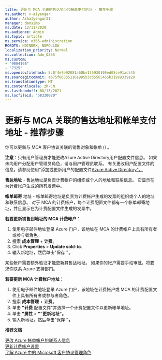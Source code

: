 ```yaml
---
title: 更新与 MCA 关联的售达地址和帐单支付地址 - 推荐步骤
ms.author: v-aiyengar
author: AshaIyengar21
manager: dansimp
ms.date: 12/11/2020
ms.audience: Admin
ms.topic: article
ms.service: o365-administration
ROBOTS: NOINDEX, NOFOLLOW
localization_priority: Normal
ms.collection: Adm_O365
ms.custom:
- "9004166"
- "7325"
ms.openlocfilehash: 5c0f4e7e92081a60be1f6930100ed08ce91ad545
ms.sourcegitcommit: ab75f66355116e995b3cb5505465b31989339e28
ms.translationtype: MT
ms.contentlocale: zh-CN
ms.lasthandoff: 08/13/2021
ms.locfileid: "58320020"
---
```

# <a name="update-sold-to-and-bill-to-address-associated-to-your-mca---recommended-steps"></a>更新与 MCA 关联的售达地址和帐单支付地址 - 推荐步骤

你可以更新与 MCA 客户协议关联的销售对象和帐单 () 。 

**注意**：只有用户管理员才能更改Azure Active Directory用户配置文件信息。 如果未向用户分配用户管理员角色，请与用户管理员联系。 有关更改用户配置文件的信息，请参阅使用"添加或更新用户的配置文件[Azure Active Directory"。](https://docs.microsoft.com/azure/active-directory/fundamentals/active-directory-users-profile-azure-portal)

**售达地址** - 售达地址是负责计费帐户的组织或个人的地址和联系信息。 它显示在为计费帐户生成的所有发票中。

**帐单邮寄** 地址 - 帐单邮寄地址是负责为计费帐户生成的发票的组织或个人的地址和联系信息。 对于 MCA 的计费帐户，每个计费配置文件都有一个帐单邮寄地址，并且显示在为计费配置文件生成的发票中。

**若要更新销售到地址的 MCA 计费帐户**：

1. 使用电子邮件地址登录 Azure 门户，该地址在 MCA 的计费帐户上具有所有者或参与者角色。
1. 搜索 **成本管理**  +  **计费**。
1. Click **Properties**  >  **Update sold-to**.
1. 输入新地址，然后单击"保存 **"。**

某些帐户需要额外验证才能更新其售达地址。 如果你的帐户需要手动审批，将要求你联系 Azure 支持部门。

**若要更新 MCA 计费帐户地址**： 

1. 使用电子邮件地址登录 Azure 门户，该地址在计费帐户或 MCA 的计费配置文件上具有所有者或参与者角色。
1. 搜索 **成本管理**  +  **计费**。
1. 单击 **"计费** 配置文件"并选择一个计费配置文件以更新帐单地址。
1. 单击 **"属性**  >  **""更新地址"。**
1. 输入新地址，然后单击"保存 **"。**

**推荐文档**

[更改 Azure 帐单帐户的联系人信息](https://docs.microsoft.com/azure/cost-management-billing/manage/change-azure-account-profile)   
[更新计费帐户设置](https://docs.microsoft.com/microsoft-store/update-microsoft-store-for-business-account-settings)  
[了解 Azure 中的 Microsoft 客户协议管理角色](https://docs.microsoft.com/azure/cost-management-billing/manage/understand-mca-roles)